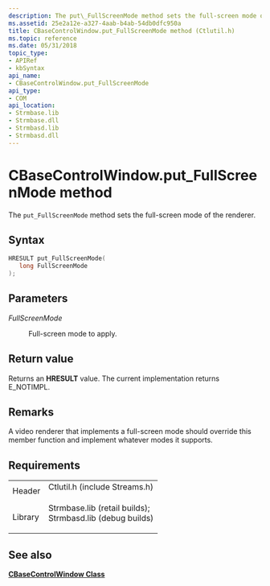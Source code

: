 ```yaml
---
description: The put\_FullScreenMode method sets the full-screen mode of the renderer.
ms.assetid: 25e2a12e-a327-4aab-b4ab-54db0dfc950a
title: CBaseControlWindow.put_FullScreenMode method (Ctlutil.h)
ms.topic: reference
ms.date: 05/31/2018
topic_type: 
- APIRef
- kbSyntax
api_name: 
- CBaseControlWindow.put_FullScreenMode
api_type: 
- COM
api_location: 
- Strmbase.lib
- Strmbase.dll
- Strmbasd.lib
- Strmbasd.dll
---
```


# CBaseControlWindow.put\_FullScreenMode method

The `put_FullScreenMode` method sets the full-screen mode of the renderer.

## Syntax


```C++
HRESULT put_FullScreenMode(
   long FullScreenMode
);
```



## Parameters

<dl> <dt>

*FullScreenMode* 
</dt> <dd>

Full-screen mode to apply.

</dd> </dl>

## Return value

Returns an **HRESULT** value. The current implementation returns E\_NOTIMPL.

## Remarks

A video renderer that implements a full-screen mode should override this member function and implement whatever modes it supports.

## Requirements



|                    |                                                                                                                                                                                            |
|--------------------|--------------------------------------------------------------------------------------------------------------------------------------------------------------------------------------------|
| Header<br/>  | <dl> <dt>Ctlutil.h (include Streams.h)</dt> </dl>                                                                                   |
| Library<br/> | <dl> <dt>Strmbase.lib (retail builds); </dt> <dt>Strmbasd.lib (debug builds)</dt> </dl> |



## See also

<dl> <dt>

[**CBaseControlWindow Class**](cbasecontrolwindow.md)
</dt> </dl>

 

 




